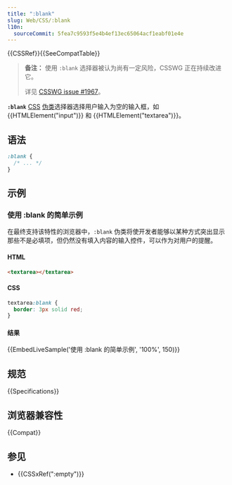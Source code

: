 ```yaml
---
title: ":blank"
slug: Web/CSS/:blank
l10n:
  sourceCommit: 5fea7c9593f5e4b4ef13ec65064acf1eabf01e4e
---
```


{{CSSRef}}{{SeeCompatTable}}

> **备注：** 使用 `:blank` 选择器被认为尚有一定风险，CSSWG 正在持续改进它。
>
> 详见 [CSSWG issue #1967](https://github.com/w3c/csswg-drafts/issues/1967)。

**`:blank`** [CSS](/zh-CN/docs/Web/CSS) [伪类](/zh-CN/docs/Web/CSS/Pseudo-classes)选择器选择用户输入为空的输入框，如 {{HTMLElement("input")}} 和 {{HTMLElement("textarea")}}。

## 语法

```css
:blank {
  /* ... */
}
```

## 示例

### 使用 :blank 的简单示例

在最终支持该特性的浏览器中，`:blank` 伪类将使开发者能够以某种方式突出显示那些不是必填项，但仍然没有填入内容的输入控件，可以作为对用户的提醒。

#### HTML

```html
<textarea></textarea>
```

#### CSS

```css
textarea:blank {
  border: 3px solid red;
}
```

#### 结果

{{EmbedLiveSample('使用 :blank 的简单示例', '100%', 150)}}

## 规范

{{Specifications}}

## 浏览器兼容性

{{Compat}}

## 参见

- {{CSSxRef(":empty")}}
